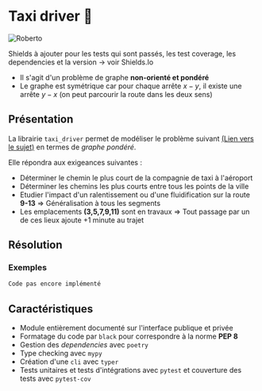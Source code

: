 # Taxi driver :taxi:

![Roberto](http://www.parisfaitsoncinema.com/cache/media/de-niro-590/cr%2C640%2C450-7f7085.jpg)

Shields à ajouter pour les tests qui sont passés, les test coverage, les dependencies et la version -> voir Shields.Io

- Il s'agit d'un problème de graphe **non-orienté et pondéré** 
- Le graphe est symétrique car pour chaque arrête $x - y$, il existe une arrête $y-x$ (on peut parcourir la route dans les deux sens)

## Présentation

La librairie `taxi_driver` permet de modéliser le problème suivant [(Lien vers le sujet)](https://github.com/CDucloux/Taxi-company/blob/main/Sujet.md) en termes de *graphe pondéré*.

Elle répondra aux exigeances suivantes :
- Déterminer le chemin le plus court de la compagnie de taxi à l'aéroport
- Déterminer les chemins les plus courts entre tous les points de la ville
- Etudier l'impact d'un ralentissement ou d'une fluidification sur la route **9-13** $\Rightarrow$ Généralisation à tous les segments
- Les emplacements **(3,5,7,9,11)** sont en travaux $\Rightarrow$ Tout passage par un de ces lieux ajoute +1 minute au trajet

## Résolution



### Exemples

```python
Code pas encore implémenté
```

## Caractéristiques

- Module entièrement documenté sur l'interface publique et privée
- Formatage du code par `black` pour correspondre à la norme **PEP 8**
- Gestion des *dependencies* avec `poetry`
- Type checking avec `mypy`
- Création d'une `cli` avec `typer`
- Tests unitaires et tests d'intégrations avec `pytest` et couverture des tests avec `pytest-cov`
